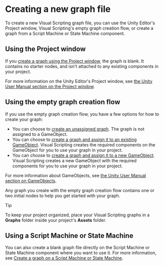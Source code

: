 # Creating a new graph file

To create a new Visual Scripting graph file, you can use the Unity Editor's Project window, Visual Scripting's empty graph creation flow, or create a graph from a Script Machine or State Machine component. 

## Using the Project window

If you [create a graph using the Project window](vs-create-graph-project-window.md), the graph is blank. It contains no starter nodes, and isn't attached to any existing components in your project. 

For more information on the Unity Editor's Project window, see [the Unity User Manual section on the Project window](https://docs.unity3d.com/Manual/ProjectView.html).

## Using the empty graph creation flow

If you use the empty graph creation flow, you have a few options for how to create your graph: 

- You can choose to [create an unassigned graph](vs-create-graph-unassigned-flow.md). The graph is not assigned to a GameObject. 
- You can choose to [create a graph and assign it to an existing GameObject](vs-create-graph-assign-existing-gameobject.md). Visual Scripting creates the required components on the GameObject for you to use your graph in your project.
- You can choose to [create a graph and assign it to a new GameObject](vs-create-graph-assign-new-gameobject.md). Visual Scripting creates a new GameObject with the required components for you to use your graph in your project.

 For more information about GameObjects, see [the Unity User Manual section on GameObjects](https://docs.unity3d.com/Manual/GameObjects.html).
 
 Any graph you create with the empty graph creation flow contains one or two initial nodes to help you get started with your graph.  


> [!TIP]
> To keep your project organized, place your Visual Scripting graphs in a **Graphs** folder inside your project's **Assets** folder.

## Using a Script Machine or State Machine

You can also create a blank graph file directly on the Script Machine or State Machine component where you want to use it. For more information, see [Create a graph on a Script Machine or State Machine](vs-create-graph-on-machine.md). 

